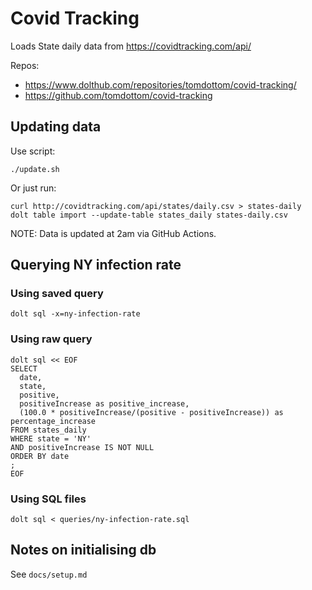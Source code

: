 # Covid Tracking

Loads State daily data from https://covidtracking.com/api/

Repos:

- https://www.dolthub.com/repositories/tomdottom/covid-tracking/
- https://github.com/tomdottom/covid-tracking


## Updating data

Use script:

    ./update.sh

Or just run:

    curl http://covidtracking.com/api/states/daily.csv > states-daily
    dolt table import --update-table states_daily states-daily.csv

NOTE: Data is updated at 2am via GitHub Actions.


## Querying NY infection rate

### Using saved query

    dolt sql -x=ny-infection-rate


### Using raw query

    dolt sql << EOF
    SELECT
      date,
      state,
      positive,
      positiveIncrease as positive_increase,
      (100.0 * positiveIncrease/(positive - positiveIncrease)) as percentage_increase
    FROM states_daily
    WHERE state = 'NY'
    AND positiveIncrease IS NOT NULL
    ORDER BY date
    ;
    EOF 

### Using SQL files

    dolt sql < queries/ny-infection-rate.sql


## Notes on initialising db

See `docs/setup.md`

